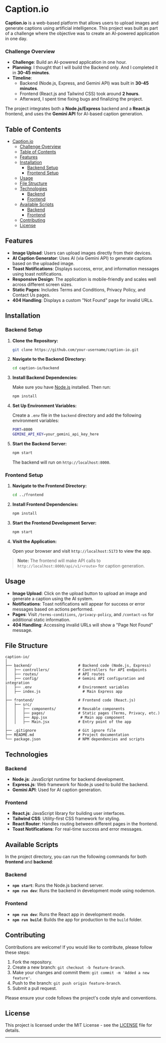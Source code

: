 # Caption.io

**Caption.io** is a web-based platform that allows users to upload images and generate captions using artificial intelligence. This project was built as part of a challenge where the objective was to create an AI-powered application in one day.

### Challenge Overview

- **Challenge**: Build an AI-powered application in one hour.
- **Planning**: I thought that I will build the Backend only. And I completed it in **30-45 minutes**.
- **Timeline**:
  - Backend (Node.js, Express, and Gemini API) was built in **30-45 minutes**.
  - Frontend (React.js and Tailwind CSS) took around **2 hours**.
  - Afterward, I spent time fixing bugs and finalizing the project.

The project integrates both a **Node.js/Express** backend and a **React.js** frontend, and uses the **Gemini API** for AI-based caption generation.

## Table of Contents

- [Caption.io](#captionio)
    - [Challenge Overview](#challenge-overview)
  - [Table of Contents](#table-of-contents)
  - [Features](#features)
  - [Installation](#installation)
    - [Backend Setup](#backend-setup)
    - [Frontend Setup](#frontend-setup)
  - [Usage](#usage)
  - [File Structure](#file-structure)
  - [Technologies](#technologies)
    - [Backend](#backend)
    - [Frontend](#frontend)
  - [Available Scripts](#available-scripts)
    - [Backend](#backend-1)
    - [Frontend](#frontend-1)
  - [Contributing](#contributing)
  - [License](#license)

## Features

- **Image Upload**: Users can upload images directly from their devices.
- **AI Caption Generator**: Uses AI (via Gemini API) to generate captions based on the uploaded image.
- **Toast Notifications**: Displays success, error, and information messages using toast notifications.
- **Responsive Design**: The application is mobile-friendly and scales well across different screen sizes.
- **Static Pages**: Includes Terms and Conditions, Privacy Policy, and Contact Us pages.
- **404 Handling**: Displays a custom "Not Found" page for invalid URLs.

## Installation

### Backend Setup

1. **Clone the Repository:**

   ```bash
   git clone https://github.com/your-username/caption-io.git
   ```

2. **Navigate to the Backend Directory:**

   ```bash
   cd caption-io/backend
   ```

3. **Install Backend Dependencies:**

   Make sure you have [Node.js](https://nodejs.org/) installed. Then run:

   ```bash
   npm install
   ```

4. **Set Up Environment Variables:**

   Create a `.env` file in the `backend` directory and add the following environment variables:

   ```bash
   PORT=8000
   GEMINI_API_KEY=your_gemini_api_key_here
   ```

5. **Start the Backend Server:**

   ```bash
   npm start
   ```

   The backend will run on `http://localhost:8000`.

### Frontend Setup

1. **Navigate to the Frontend Directory:**

   ```bash
   cd ../frontend
   ```

2. **Install Frontend Dependencies:**

   ```bash
   npm install
   ```

3. **Start the Frontend Development Server:**

   ```bash
   npm start
   ```

4. **Visit the Application:**

   Open your browser and visit `http://localhost:5173` to view the app.

> **Note:** The frontend will make API calls to `http://localhost:8000/api/v1/<route>` for caption generation.

## Usage

- **Image Upload**: Click on the upload button to upload an image and generate a caption using the AI system.
- **Notifications**: Toast notifications will appear for success or error messages based on actions performed.
- **Pages**: Visit `/terms-conditions`, `/privacy-policy`, and `/contact-us` for additional static information.
- **404 Handling**: Accessing invalid URLs will show a "Page Not Found" message.

## File Structure

```
caption-io/
│
├── backend/                     # Backend code (Node.js, Express)
│   ├── controllers/             # Controllers for API endpoints
│   ├── routes/                  # API routes
│   ├── config/                  # Gemini API configuration and integration
│   ├── .env                     # Environment variables
│   ├── index.js                   # Main Express app
│
├── frontend/                    # Frontend code (React.js)
│   ├── src/
│   │   ├── components/          # Reusable components
│   │   ├── pages/               # Static pages (Terms, Privacy, etc.)
│   │   ├── App.jsx               # Main app component
│   │   ├── Main.jsx             # Entry point of the app
│
├── .gitignore                   # Git ignore file
├── README.md                    # Project documentation
└── package.json                 # NPM dependencies and scripts
```

## Technologies

### Backend

- **Node.js**: JavaScript runtime for backend development.
- **Express.js**: Web framework for Node.js used to build the backend.
- **Gemini API**: Used for AI caption generation.

### Frontend

- **React.js**: JavaScript library for building user interfaces.
- **Tailwind CSS**: Utility-first CSS framework for styling.
- **React Router**: Handles routing between different pages in the frontend.
- **Toast Notifications**: For real-time success and error messages.

## Available Scripts

In the project directory, you can run the following commands for both **frontend** and **backend**:

### Backend

- **`npm start`**: Runs the Node.js backend server.
- **`npm run dev`**: Runs the backend in development mode using nodemon.

### Frontend

- **`npm run dev`**: Runs the React app in development mode.
- **`npm run build`**: Builds the app for production to the `build` folder.

## Contributing

Contributions are welcome! If you would like to contribute, please follow these steps:

1. Fork the repository.
2. Create a new branch: `git checkout -b feature-branch`.
3. Make your changes and commit them: `git commit -m 'Added a new feature'`.
4. Push to the branch: `git push origin feature-branch`.
5. Submit a pull request.

Please ensure your code follows the project's code style and conventions.

## License

This project is licensed under the MIT License - see the [LICENSE](LICENSE) file for details.

---
